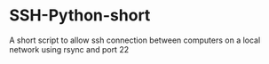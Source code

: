 # SSH-Python-short
A short script to allow ssh connection between computers on a local network using rsync and port 22
